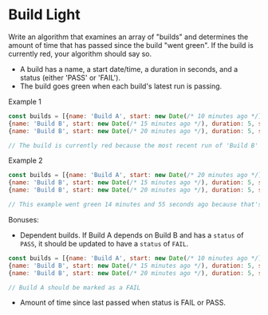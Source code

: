 # Build Light

Write an algorithm that examines an array of "builds" and determines the amount of time
that has passed since the build "went green". If the build is currently red, your algorithm
should say so.

* A build has a name, a start date/time, a duration in seconds, and a status (either 'PASS' or 'FAIL').
* The build goes green when each build's latest run is passing.

Example 1
```javascript
const builds = [{name: 'Build A', start: new Date(/* 10 minutes ago */), duration: 5, status: 'PASS'},
{name: 'Build B', start: new Date(/* 15 minutes ago */), duration: 5, status: 'FAIL'},
{name: 'Build B', start: new Date(/* 20 minutes ago */), duration: 5, status: 'PASS'}]

// The build is currently red because the most recent run of 'Build B' is red.
```

Example 2
```javascript
const builds = [{name: 'Build A', start: new Date(/* 20 minutes ago */), duration: 5, status: 'PASS'},
{name: 'Build B', start: new Date(/* 15 minutes ago */), duration: 5, status: 'PASS'},
{name: 'Build B', start: new Date(/* 20 minutes ago */), duration: 5, status: 'FAIL'}]

// This example went green 14 minutes and 55 seconds ago because that's when the most recent build that turned the light green ended.
```

Bonuses:

* Dependent builds. If Build A depends on Build B and has a `status` of `PASS`, it should be updated to have a `status` of `FAIL`.
```javascript
const builds = [{name: 'Build A', start: new Date(/* 10 minutes ago */), duration: 5, status: 'PASS', buildChildren: [ 'Build B' ]},
{name: 'Build B', start: new Date(/* 15 minutes ago */), duration: 5, status: 'FAIL'},
{name: 'Build B', start: new Date(/* 20 minutes ago */), duration: 5, status: 'PASS'}]

// Build A should be marked as a FAIL
```
* Amount of time since last passed when status is FAIL or PASS.
